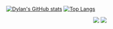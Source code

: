 [![Dylan's GitHub stats](https://github-readme-stats.vercel.app/api?username=sansui-d&show_icons=true&theme=material-palenight&hide=contribs,prs)](https://github.com/anuraghazra/github-readme-stats)
[![Top Langs](https://github-readme-stats.vercel.app/api/top-langs/?username=sansui-d&layout=compact&theme=material-palenight)](https://github.com/anuraghazra/github-readme-stats)
<p align = "center">
  <img src = "https://github-readme-stats.vercel.app/api?username=sansui-d&show_icons=true&theme=material-palenight&hide=contribs,prs">
  <img src = "https://github-readme-stats.vercel.app/api/top-langs/?username=sansui-d&layout=compact&theme=material-palenight">
</p>
